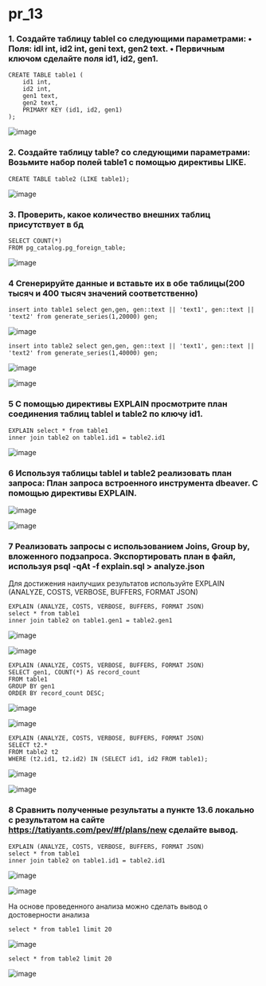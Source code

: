 # pr_13
### 1.  Создайте таблицу tablel co следующими параметрами: • Поля: idl int, id2 int, geni text, gen2 text. • Первичным ключом сделайте поля id1, id2, gen1.
```
CREATE TABLE table1 (
    id1 int,
    id2 int,
    gen1 text,
    gen2 text,
    PRIMARY KEY (id1, id2, gen1)
);
```
![image](https://github.com/user-attachments/assets/e9d113f4-32e1-4d6b-91e5-cb158e037d29)

### 2. Создайте таблицу table? со следующими параметрами: Возьмите набор полей table1 с помощью директивы LIKE.
```
CREATE TABLE table2 (LIKE table1);
```
![image](https://github.com/user-attachments/assets/020bddc6-a3f8-47d2-b77f-d07fa88ad831)

### 3. Проверить, какое количество внешних таблиц присутствует в бд
```
SELECT COUNT(*) 
FROM pg_catalog.pg_foreign_table;
```
![image](https://github.com/user-attachments/assets/28aff904-d1cb-4f5f-8da4-fd0ee98e34b6)

### 4 Сгенерируйте данные и вставьте их в обе таблицы(200 тысяч и 400 тысяч значений соответственно)
```
insert into table1 select gen,gen, gen::text || 'text1', gen::text || 'text2' from generate_series(1,20000) gen;
```
![image](https://github.com/user-attachments/assets/9aca1ab7-1db8-4b09-b263-a7c22dedfdca)

```
insert into table2 select gen,gen, gen::text || 'text1', gen::text || 'text2' from generate_series(1,40000) gen;
```
![image](https://github.com/user-attachments/assets/0a3ea7a4-98df-4513-bd2e-e4d1b8dc471a)

![image](https://github.com/user-attachments/assets/ab3bc839-93ef-4e2f-9064-7d8736ca5ccb)

### 5 С помощью директивы EXPLAIN просмотрите план соединения таблиц tablel и table2 по ключу id1.
```
EXPLAIN select * from table1
inner join table2 on table1.id1 = table2.id1
```
![image](https://github.com/user-attachments/assets/683500e6-a686-4db1-b2cf-d31222facb04)

### 6 Используя таблицы tablel и table2 реализовать план запроса: План запроса встроенного инструмента dbeaver. С помощью директивы EXPLAIN.
![image](https://github.com/user-attachments/assets/58e0f064-1cd0-46db-9718-d51d876abedd)

![image](https://github.com/user-attachments/assets/f7229ccf-aba5-4f3e-af85-6db0a87551ce)

### 7 Реализовать запросы с использованием Joins, Group by, вложенного подзапроса. Экспортировать план в файл, используя psql -qAt -f explain.sql > analyze.json
Для достижения наилучших результатов используйте EXPLAIN (ANALYZE, COSTS, VERBOSE, BUFFERS, FORMAT JSON)
```
EXPLAIN (ANALYZE, COSTS, VERBOSE, BUFFERS, FORMAT JSON) 
select * from table1
inner join table2 on table1.gen1 = table2.gen1
```
![image](https://github.com/user-attachments/assets/a0201ee5-00c4-46bf-b2d4-78deb05f1a65)

![image](https://github.com/user-attachments/assets/29edcf03-0b17-4d42-8e24-0108cd054751)

```
EXPLAIN (ANALYZE, COSTS, VERBOSE, BUFFERS, FORMAT JSON) 
SELECT gen1, COUNT(*) AS record_count
FROM table1
GROUP BY gen1
ORDER BY record_count DESC;
```
![image](https://github.com/user-attachments/assets/857544aa-3a80-460c-b291-f2b64109efc8)

![image](https://github.com/user-attachments/assets/88c15182-b0c6-4834-bf6d-e1cf39328ebf)

```
EXPLAIN (ANALYZE, COSTS, VERBOSE, BUFFERS, FORMAT JSON)
SELECT t2.*
FROM table2 t2
WHERE (t2.id1, t2.id2) IN (SELECT id1, id2 FROM table1);
```
![image](https://github.com/user-attachments/assets/16883291-1074-4c47-9e53-7d13f7a8962c)

![image](https://github.com/user-attachments/assets/4e78b92d-009a-49cc-a430-15fddc74b41d)

### 8 Сравнить полученные результаты а пункте 13.6 локально с результатом на сайте https://tatiyants.com/pev/#f/plans/new сделайте вывод.
```
EXPLAIN (ANALYZE, COSTS, VERBOSE, BUFFERS, FORMAT JSON)
select * from table1
inner join table2 on table1.id1 = table2.id1
```
![image](https://github.com/user-attachments/assets/c981d4a0-a4e3-439c-b83a-17b1351c1320)


![image](https://github.com/user-attachments/assets/8e15325d-d82b-4202-a683-cf5d5701cb95)

На основе проведенного анализа можно сделать вывод о достоверности анализа

```
select * from table1 limit 20
```
![image](https://github.com/user-attachments/assets/3c95b80c-ebf5-4c19-aa9f-d2d94fb038b6)

```
select * from table2 limit 20
```
![image](https://github.com/user-attachments/assets/c46711c9-6c56-4376-8729-869512270519)


